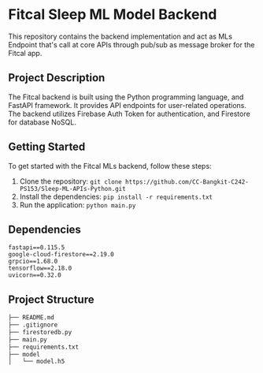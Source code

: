# Fitcal Sleep ML Model Backend

This repository contains the backend implementation and act as MLs Endpoint that's call at core APIs through pub/sub as message broker for the Fitcal app.

## Project Description

The Fitcal backend is built using the Python programming language, and FastAPI framework. It provides API endpoints for user-related operations. The backend utilizes Firebase Auth Token for authentication, and Firestore for database NoSQL.

## Getting Started

To get started with the Fitcal MLs backend, follow these steps:

1. Clone the repository: `git clone https://github.com/CC-Bangkit-C242-PS153/Sleep-ML-APIs-Python.git`
2. Install the dependencies: `pip install -r requirements.txt`
3. Run the application: `python main.py`


## Dependencies

```
fastapi==0.115.5
google-cloud-firestore==2.19.0
grpcio==1.68.0
tensorflow==2.18.0
uvicorn==0.32.0
```

## Project Structure
```bash
├── README.md
├── .gitignore
├── firestoredb.py
├── main.py
├── requirements.txt
├── model
│   └── model.h5
```
